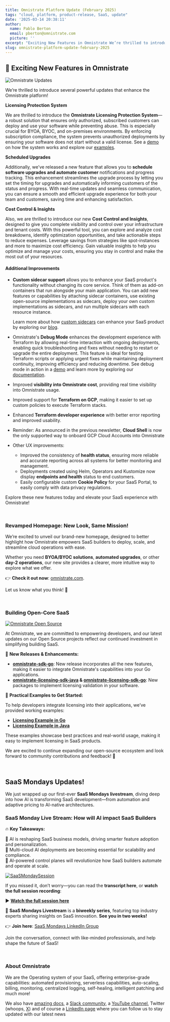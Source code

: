 ```yaml
---
title: Omnistrate Platform Update (February 2025)
tags: "cloud, platform, product-release, SaaS, update"
date: '2025-03-14 20:38:11'
author:
  name: Pablo Berton
  email: pberton@omnistrate.com
  picture: ''
excerpt: "Exciting New Features in Omnistrate We’re thrilled to introduce several powerful updates that enhance the Omnistrate platform!"
slug: omnistrate-platform-update-february-2025
---
```



## 🚀 Exciting New Features in Omnistrate


![Omnistrate Updates](https://mcusercontent.com/08ffbac64293e1abc50999571/images/7de911d9-0281-faf9-9023-c27ff9e01d1f.png)

We’re thrilled to introduce several powerful updates that enhance the Omnistrate platform!

**Licensing Protection System**

We are thrilled to introduce the **Omnistrate Licensing Protection System**—a robust solution that ensures only authorized, subscribed customers can deploy and use your software while preventing abuse. This is especially crucial for BYOA, BYOC, and on-premises environments. By enforcing subscription compliance, the system prevents unauthorized deployments by ensuring your software does not start without a valid license. See a [demo](https://www.youtube.com/watch?v=D-P8fLZrN18) on how the system works and explore our [examples](https://docs.omnistrate.com/build-guides/licensing-protection/#examples).  

**Scheduled Upgrades**

Additionally, we’ve released a new feature that allows you to **schedule software upgrades and automate customer** notifications and progress tracking. This enhancement streamlines the upgrade process by letting you set the timing for upgrades and automatically informing customers of the status and progress. With real-time updates and seamless communication, you can ensure a smooth and efficient upgrade experience for both your team and customers, saving time and enhancing satisfaction.  

**Cost Control & Insights**

Also, we are thrilled to introduce our new **Cost Control and Insights**, designed to give you complete visibility and control over your infrastructure and tenant costs. With this powerful tool, you can explore and analyze cost breakdowns, identify optimization opportunities, and take actionable steps to reduce expenses. Leverage savings from strategies like spot-instances and more to maximize cost efficiency. Gain valuable insights to help you optimize and manage your costs, ensuring you stay in control and make the most out of your resources.  


#### Additional Improvements  


- **Custom sidecar support** allows you to enhance your SaaS product's functionality without changing its core service. Think of them as add-on containers that run alongside your main application. You can add new features or capabilities by attaching sidecar containers, use existing open-source implementations as sidecars, deploy your own custom implementations as sidecars, and run multiple sidecars with each resource instance.

  Learn more about how [custom sidecars](https://docs.omnistrate.com/build-guides/custom-sidecars/#custom-sidecars) can enhance your SaaS product by exploring our [blog](https://blog.omnistrate.com/posts/130).

- Omnistrate's **Debug Mode** enhances the development experience with Terraform by allowing real-time interaction with ongoing deployments, enabling quick troubleshooting and fixes without needing to restart or upgrade the entire deployment. This feature is ideal for testing Terraform scripts or applying urgent fixes while maintaining deployment continuity, improving efficiency and reducing downtime. See debug mode in action in a [demo](https://www.youtube.com/watch?v=TfI8BSp2XNY) and learn more by exploring our [documentation](https://docs.omnistrate.com/operate-guides/operational-insights/#debug-mode).

- Improved **visibility into Omnistrate cost**, providing real time visibility into Omnistrate usage.

- Improved support for **Terraform on GCP**, making it easier to set up custom policies to execute Terraform stacks.

- Enhanced **Terraform developer experience** with better error reporting and improved usability.

- Reminder: As announced in the previous newsletter, **Cloud Shell** is now the only supported way to onboard GCP Cloud Accounts into Omnistrate

- Other UX improvements:

    - Improved the consistency of **health status**, ensuring more reliable and accurate reporting across all systems for better monitoring and management.
    - Deployments created using Helm, Operators and Kustomize now display **endpoints and health** status to end customers.
    - Easily configurable custom **Cookie Policy** for your SaaS Portal, to easily comply with data privacy regulations.

Explore these new features today and elevate your SaaS experience with Omnistrate!

<br/>


### Revamped Homepage: New Look, Same Mission!


We’re excited to unveil our brand-new homepage, designed to better highlight how Omnistrate empowers SaaS builders to deploy, scale, and streamline cloud operations with ease.  

Whether you need **BYOA/BYOC solutions**, **automated upgrades**, or other **day-2 operations**, our new site provides a clearer, more intuitive way to explore what we offer.  

👉 **Check it out now**: [omnistrate.com](https://omnistrate.com).

Let us know what you think! 🚀  

<br/>


### Building Open-Core SaaS


[![Omnistrate Open Source](https://mcusercontent.com/08ffbac64293e1abc50999571/images/1d6df71d-25ca-1713-e01a-c8dd3fc03771.png)](https://github.com/omnistrate-oss/)

At Omnistrate, we are committed to empowering developers, and our latest updates on our Open Source projects reflect our continued investment in simplifying building SaaS.  

🚀 **New Releases & Enhancements:**  

- **[omnistrate-sdk-go](https://github.com/omnistrate-oss/omnistrate-sdk-go)**: New release incorporates all the new features, making it easier to integrate Omnistrate's capabilities into your Go applications.  
- **[omnistrate-licensing-sdk-java](https://github.com/omnistrate-oss/omnistrate-licensing-sdk-java) & [omnistrate-licensing-sdk-go](https://github.com/omnistrate-oss/omnistrate-licensing-sdk-go)**: New packages to implement licensing validation in your software.  

📌 **Practical Examples to Get Started:**  

To help developers integrate licensing into their applications, we’ve provided working examples:  

- **[Licensing Example in Go](https://github.com/omnistrate-community/licensing-example-go)**  
- **[Licensing Example in Java](https://github.com/omnistrate-community/licensing-example-java)**  

These examples showcase best practices and real-world usage, making it easy to implement licensing in SaaS products.  

We are excited to continue expanding our open-source ecosystem and look forward to community contributions and feedback! 🚀  

<br/>


## SaaS Mondays Updates!

We just wrapped up our first-ever **SaaS Mondays livestream**, diving deep into how AI is transforming SaaS development—from automation and adaptive pricing to AI-native architectures.  


### **SaaS Monday Live Stream: How will AI impact SaaS Builders**  


🔥 **Key Takeaways:**  

🔹 AI is reshaping SaaS business models, driving smarter feature adoption and personalization.  
🔹 Multi-cloud AI deployments are becoming essential for scalability and compliance.  
🔹 AI-powered control planes will revolutionize how SaaS builders automate and operate at scale.  

[![SaaSMondaySession](https://mcusercontent.com/08ffbac64293e1abc50999571/images/76112632-40a7-2b7f-6dc1-dbe33f988731.jpg)](https://www.linkedin.com/events/saasmondaylivestream7298108656586305537/)

If you missed it, don’t worry—you can read the **transcript here**, or **watch the full session recording**:  

▶️ **[Watch the full session here](https://www.linkedin.com/events/saasmondaylivestream7298108656586305537/)**  

📅 **SaaS Mondays Livestream** is a **biweekly series**, featuring top industry experts sharing insights on SaaS innovation. **See you in two weeks!**  

👉 **Join here**: [SaaS Mondays LinkedIn Group](https://www.linkedin.com/groups/9880017/)  

Join the conversation, connect with like-minded professionals, and help shape the future of SaaS!

<br/>


### About Omnistrate


We are the Operating system of your SaaS, offering enterprise-grade capabilities: automated provisioning, serverless capabilities, auto-scaling, billing, monitoring, centralized logging, self-healing, intelligent patching and much more!

We also have [amazing docs][9], a [Slack community][10], a [YouTube channel][11], Twitter (whoops, [X][12]) and of course a [LinkedIn page][13] where you can follow us to stay updated with our latest news

  [9]: http://docs.omnistrate.com
  [10]: https://join.slack.com/t/cloudnative-u5h1399/shared_invite/zt-1qf3cgi37-lCV1vKJlrBioqGuVjKBtyw
  [11]: https://www.youtube.com/@omnistrate
  [12]: https://twitter.com/omnistrate
  [13]: https://www.linkedin.com/company/omnistrate/
